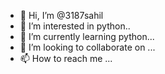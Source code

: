 - 👋 Hi, I’m @3187sahil
- 👀 I’m interested in python..
- 🌱 I’m currently learning python...
- 💞️ I’m looking to collaborate on ...
- 📫 How to reach me ...

<!---
3187sahil/3187sahil is a ✨ special ✨ repository because its `README.md` (this file) appears on your GitHub profile.
You can click the Preview link to take a look at your changes.
--->
